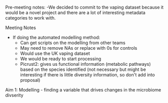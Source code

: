 Pre-meeting notes:
  -We decided to commit to the vaping dataset because it would be a novel project and there are a lot of interesting metadata categories to work with.


Meeting Notes
- If doing the automated modelling method:
  - Can get scripts on the modelling from other teams
  - May need to remove NAs or replace with 0s for controls
  - Would use the UK vaping dataset
  - We would be ready to start processing
  - Picrust2: gives us functional information (metabolic pathways) based on the species identified (not necessary but might be interesting if there is little diversity information, so don't add into proposal)
 
Aim 1: Modelling - finding a variable that drives changes in the microbiome divserity
